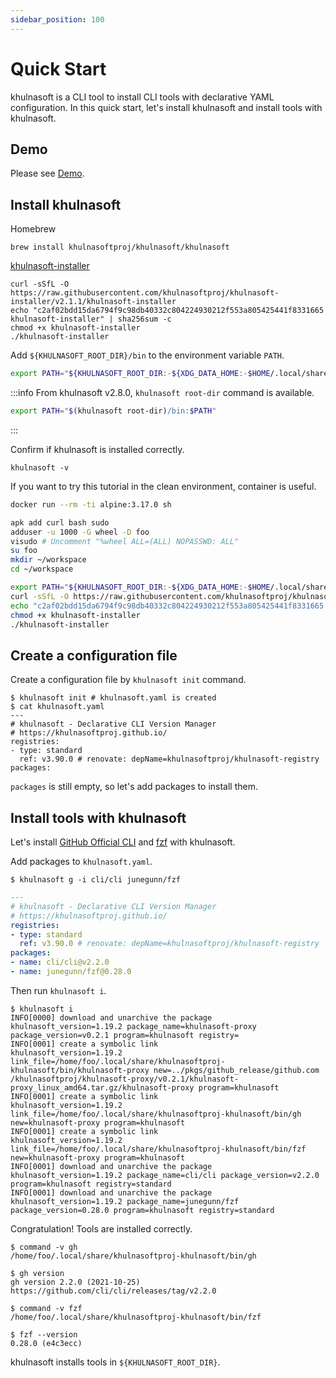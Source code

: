 ```yaml
---
sidebar_position: 100
---
```


# Quick Start

khulnasoft is a CLI tool to install CLI tools with declarative YAML configuration.
In this quick start, let's install khulnasoft and install tools with khulnasoft.

## Demo

Please see [Demo](https://asciinema.org/a/498262?autoplay=1).

## Install khulnasoft

Homebrew

```console
brew install khulnasoftproj/khulnasoft/khulnasoft
```

[khulnasoft-installer](https://github.com/khulnasoftproj/khulnasoft-installer)

```console
curl -sSfL -O https://raw.githubusercontent.com/khulnasoftproj/khulnasoft-installer/v2.1.1/khulnasoft-installer
echo "c2af02bdd15da6794f9c98db40332c804224930212f553a805425441f8331665  khulnasoft-installer" | sha256sum -c
chmod +x khulnasoft-installer
./khulnasoft-installer
```

Add `${KHULNASOFT_ROOT_DIR}/bin` to the environment variable `PATH`.

```bash
export PATH="${KHULNASOFT_ROOT_DIR:-${XDG_DATA_HOME:-$HOME/.local/share}/khulnasoftproj-khulnasoft}/bin:$PATH"
```

:::info
From khulnasoft v2.8.0, `khulnasoft root-dir` command is available.

```bash
export PATH="$(khulnasoft root-dir)/bin:$PATH"
```
:::

Confirm if khulnasoft is installed correctly.

```console
khulnasoft -v
```

If you want to try this tutorial in the clean environment, container is useful.

```sh
docker run --rm -ti alpine:3.17.0 sh
```

```sh
apk add curl bash sudo
adduser -u 1000 -G wheel -D foo
visudo # Uncomment "%wheel ALL=(ALL) NOPASSWD: ALL"
su foo
mkdir ~/workspace
cd ~/workspace

export PATH="${KHULNASOFT_ROOT_DIR:-${XDG_DATA_HOME:-$HOME/.local/share}/khulnasoftproj-khulnasoft}/bin:$PATH"
curl -sSfL -O https://raw.githubusercontent.com/khulnasoftproj/khulnasoft-installer/v2.1.1/khulnasoft-installer
echo "c2af02bdd15da6794f9c98db40332c804224930212f553a805425441f8331665  khulnasoft-installer" | sha256sum -c
chmod +x khulnasoft-installer
./khulnasoft-installer
```

## Create a configuration file

Create a configuration file by `khulnasoft init` command.

```console
$ khulnasoft init # khulnasoft.yaml is created
$ cat khulnasoft.yaml
---
# khulnasoft - Declarative CLI Version Manager
# https://khulnasoftproj.github.io/
registries:
- type: standard
  ref: v3.90.0 # renovate: depName=khulnasoftproj/khulnasoft-registry
packages:
```

`packages` is still empty, so let's add packages to install them.

## Install tools with khulnasoft

Let's install [GitHub Official CLI](https://cli.github.com/) and [fzf](https://github.com/junegunn/fzf) with khulnasoft.

Add packages to `khulnasoft.yaml`.

```console
$ khulnasoft g -i cli/cli junegunn/fzf
```

```yaml
---
# khulnasoft - Declarative CLI Version Manager
# https://khulnasoftproj.github.io/
registries:
- type: standard
  ref: v3.90.0 # renovate: depName=khulnasoftproj/khulnasoft-registry
packages:
- name: cli/cli@v2.2.0
- name: junegunn/fzf@0.28.0
```

Then run `khulnasoft i`.

```console
$ khulnasoft i 
INFO[0000] download and unarchive the package            khulnasoft_version=1.19.2 package_name=khulnasoft-proxy package_version=v0.2.1 program=khulnasoft registry=
INFO[0001] create a symbolic link                        khulnasoft_version=1.19.2 link_file=/home/foo/.local/share/khulnasoftproj-khulnasoft/bin/khulnasoft-proxy new=../pkgs/github_release/github.com
/khulnasoftproj/khulnasoft-proxy/v0.2.1/khulnasoft-proxy_linux_amd64.tar.gz/khulnasoft-proxy program=khulnasoft
INFO[0001] create a symbolic link                        khulnasoft_version=1.19.2 link_file=/home/foo/.local/share/khulnasoftproj-khulnasoft/bin/gh new=khulnasoft-proxy program=khulnasoft
INFO[0001] create a symbolic link                        khulnasoft_version=1.19.2 link_file=/home/foo/.local/share/khulnasoftproj-khulnasoft/bin/fzf new=khulnasoft-proxy program=khulnasoft
INFO[0001] download and unarchive the package            khulnasoft_version=1.19.2 package_name=cli/cli package_version=v2.2.0 program=khulnasoft registry=standard
INFO[0001] download and unarchive the package            khulnasoft_version=1.19.2 package_name=junegunn/fzf package_version=0.28.0 program=khulnasoft registry=standard
```

Congratulation! Tools are installed correctly.

```console
$ command -v gh
/home/foo/.local/share/khulnasoftproj-khulnasoft/bin/gh

$ gh version
gh version 2.2.0 (2021-10-25)
https://github.com/cli/cli/releases/tag/v2.2.0

$ command -v fzf
/home/foo/.local/share/khulnasoftproj-khulnasoft/bin/fzf

$ fzf --version
0.28.0 (e4c3ecc)
```

khulnasoft installs tools in `${KHULNASOFT_ROOT_DIR}`.
